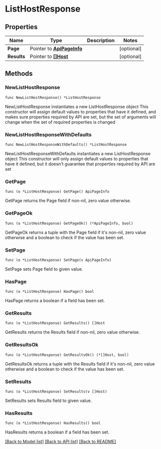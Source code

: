 # ListHostResponse

## Properties

Name | Type | Description | Notes
------------ | ------------- | ------------- | -------------
**Page** | Pointer to [**ApiPageInfo**](ApiPageInfo.md) |  | [optional] 
**Results** | Pointer to [**[]Host**](Host.md) |  | [optional] 

## Methods

### NewListHostResponse

`func NewListHostResponse() *ListHostResponse`

NewListHostResponse instantiates a new ListHostResponse object
This constructor will assign default values to properties that have it defined,
and makes sure properties required by API are set, but the set of arguments
will change when the set of required properties is changed

### NewListHostResponseWithDefaults

`func NewListHostResponseWithDefaults() *ListHostResponse`

NewListHostResponseWithDefaults instantiates a new ListHostResponse object
This constructor will only assign default values to properties that have it defined,
but it doesn't guarantee that properties required by API are set

### GetPage

`func (o *ListHostResponse) GetPage() ApiPageInfo`

GetPage returns the Page field if non-nil, zero value otherwise.

### GetPageOk

`func (o *ListHostResponse) GetPageOk() (*ApiPageInfo, bool)`

GetPageOk returns a tuple with the Page field if it's non-nil, zero value otherwise
and a boolean to check if the value has been set.

### SetPage

`func (o *ListHostResponse) SetPage(v ApiPageInfo)`

SetPage sets Page field to given value.

### HasPage

`func (o *ListHostResponse) HasPage() bool`

HasPage returns a boolean if a field has been set.

### GetResults

`func (o *ListHostResponse) GetResults() []Host`

GetResults returns the Results field if non-nil, zero value otherwise.

### GetResultsOk

`func (o *ListHostResponse) GetResultsOk() (*[]Host, bool)`

GetResultsOk returns a tuple with the Results field if it's non-nil, zero value otherwise
and a boolean to check if the value has been set.

### SetResults

`func (o *ListHostResponse) SetResults(v []Host)`

SetResults sets Results field to given value.

### HasResults

`func (o *ListHostResponse) HasResults() bool`

HasResults returns a boolean if a field has been set.


[[Back to Model list]](../README.md#documentation-for-models) [[Back to API list]](../README.md#documentation-for-api-endpoints) [[Back to README]](../README.md)


